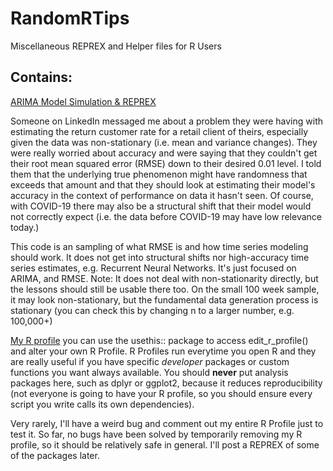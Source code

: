 # RandomRTips
Miscellaneous REPREX and Helper files for R Users 


## Contains: 

[ARIMA Model Simulation & REPREX](https://github.com/CR-Mercado/RandomRTips/blob/master/Returning_Customer_Rate_ARIMA_REPREX.md) 

Someone on LinkedIn messaged me about a problem they were having with estimating the return customer rate for a retail client of theirs, especially given the data was non-stationary (i.e. mean and variance changes). They were really worried about accuracy and were saying that they couldn't get their root mean squared error (RMSE) down to their desired 0.01 level. I told them that the underlying true phenomenon might have randomness that exceeds that amount and that they should look at estimating their model's accuracy in the context of performance on data it hasn't seen. Of course, with COVID-19 there may also be a structural shift that their model would not correctly expect (i.e. the data before COVID-19 may have low relevance today.)

This code is an sampling of what RMSE is and how time series modeling should work. It does not get into structural shifts nor high-accuracy time series estimates, e.g. Recurrent Neural Networks. It's just focused on ARIMA, and RMSE. Note: It does not deal with non-stationarity directly, but the lessons should still be usable there too. On the small 100 week sample, it may look non-stationary, but the fundamental data generation process is stationary (you can check this by changing n to a larger number, e.g. 100,000+)

[My R profile](https://github.com/CR-Mercado/RandomRTips/blob/master/Carlos_R_Profile.R)
you can use the usethis:: package to access edit_r_profile() and alter your own R Profile. R Profiles run everytime you open R and they are 
really useful if you have specific *developer* packages or custom functions you want always available. You should **never** put analysis packages here, 
such as dplyr or ggplot2, because it reduces reproducibility (not everyone is going to have your R profile, so you should ensure every script you write 
calls its own dependencies). 

Very rarely, I'll have a weird bug and comment out my entire R Profile just to test it. So far, no bugs have been solved by temporarily removing my 
R profile, so it should be relatively safe in general. I'll post a REPREX of some of the packages later. 
